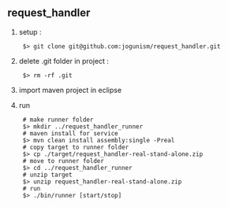 ## request_handler

1. setup :

        $> git clone git@github.com:jogunism/request_handler.git 

1. delete .git folder in project : 

        $> rm -rf .git

1. import maven project in eclipse
1. run

        # make runner folder
        $> mkdir ../request_handler_runner
        # maven install for service
        $> mvn clean install assembly:single -Preal
        # copy target to runner folder
        $> cp ./target/request_handler-real-stand-alone.zip
        # move to runner folder
        $> cd ../request_handler_runner
        # unzip target
        $> unzip request_handler-real-stand-alone.zip
        # run
        $> ./bin/runner [start/stop]

